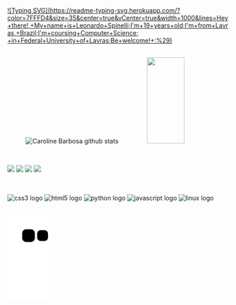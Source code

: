 ##

[![Typing SVG](https://readme-typing-svg.herokuapp.com/?color=7FFFD4&size=35&center=true&vCenter=true&width=1000&lines=Hey+there!,+My+name+is+Leonardo+Spinelli;I'm+19+years+old;I'm+from+Lavras,+Brazil;I'm+coursing+Computer+Science; +in+Federal+University+of+Lavras;Be+welcome!+:%29)](https://git.io/typing-svg)

## 

<div align="center">  
  <img width="49%" height="195px" src="https://github-readme-stats.vercel.app/api?username=leonardospinelli&show_icons=true&count_private=true&hide_border=true&title_color=7FFFD4&icon_color=7FFFD4&text_color=7FFFD4&bg_color=0d1117" alt="Caroline Barbosa github stats" /> 
  <img width="41%" height="195px" src="https://github-readme-stats.vercel.app/api/top-langs/?username=erickdc27&layout=compact&hide_border=true&title_color=7FFFD4&text_color=7FFFD4&bg_color=0d1117" />
</div>

<br>

##
 


 

 




<div> 
 
  
  
  <a href="https://api.whatsapp.com/send?phone=5535999796324&text=Ol%C3%A1!%20Peguei%20seu%20Whatsapp%20no%20GitHub%20e%20gostaria%20de%20conversar%20sobre...%20" target="_blank"><img src="https://img.shields.io/badge/WhatsApp-25D366?style=for-the-badge&logo=whatsapp&logoColor=white" target="_blank"></a>
 <a href="https://discordapp.com/users/449708104884551691" target="_blank"><img src="https://img.shields.io/badge/Discord-7289DA?style=for-the-badge&logo=discord&logoColor=white" target="_blank"></a> 
  <a href = "mailto:leonardo.padua.alexandre@gmail.com"><img src="https://img.shields.io/badge/-Gmail-%23333?style=for-the-badge&logo=gmail&logoColor=white" target="_blank"></a>
  <a href="https://www.linkedin.com/in/leonardo-spinelli-70139a268//" target="_blank"><img src="https://img.shields.io/badge/-LinkedIn-%230077B5?style=for-the-badge&logo=linkedin&logoColor=white" target="_blank">
  
  
  
  </a>
  
  ##
  
  <div style="display: inline_block"><br>
  <img src="https://cdn.jsdelivr.net/gh/devicons/devicon/icons/css3/css3-plain-wordmark.svg" height="30" width="42" alt="css3 logo"  />
  <img src="https://cdn.jsdelivr.net/gh/devicons/devicon/icons/html5/html5-plain-wordmark.svg" height="30" width="42" alt="html5 logo"  />
  <img src="https://cdn.jsdelivr.net/gh/devicons/devicon/icons/python/python-original-wordmark.svg" height="30" width="42" alt="python logo"  />
  <img src="https://cdn.jsdelivr.net/gh/devicons/devicon/icons/javascript/javascript-plain.svg" height="30" width="42" alt="javascript logo"  />
  <img src="https://cdn.jsdelivr.net/gh/devicons/devicon/icons/linux/linux-original.svg" height="30" width="42" alt="linux logo"  />

  </div>
  
  
 
                                                               

  ##
  
  
  
<div> 
  

 
  
  
  ![Snake animation](https://github.com/rafaballerini/rafaballerini/blob/output/github-contribution-grid-snake.svg)
 
 
  
  </div>
  
 
  
  ##
